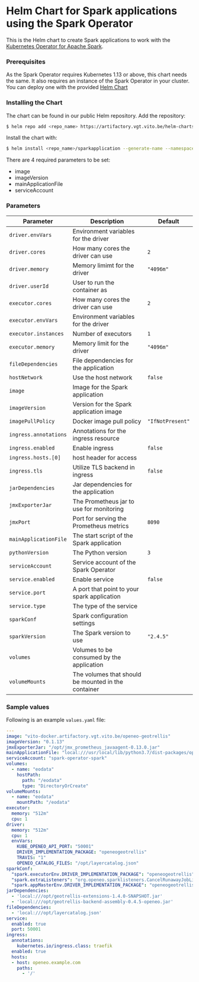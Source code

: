 # Helm Chart for Spark applications using the Spark Operator

This is the Helm chart to create Spark applications to work with the [Kubernetes Operator for Apache Spark](https://github.com/GoogleCloudPlatform/spark-on-k8s-operator).

### Prerequisites

As the Spark Operator requires Kubernetes 1.13 or above, this chart needs the same. It also requires an instance of the Spark Operator in your cluster. You can deploy one with the provided [Helm Chart](https://github.com/helm/charts/tree/master/incubator/sparkoperator)

### Installing the Chart

The chart can be found in our public Helm repository. Add the repository:

```bash
$ helm repo add <repo_name> https://artifactory.vgt.vito.be/helm-charts
```

Install the chart with:

```bash
$ helm install <repo_name>/sparkapplication --generate-name --namespace <namespace>
```

There are 4 required parameters to be set:
  * image
  * imageVersion
  * mainApplicationFile
  * serviceAccount

### Parameters

| Parameter             | Description                                         | Default          |
|-----------------------|-----------------------------------------------------|------------------|
| `driver.envVars`      | Environment variables for the driver                |                  |
| `driver.cores`        | How many cores the driver can use                   | `2`              |
| `driver.memory`       | Memory limimt for the driver                        | `"4096m"`        |
| `driver.userId`       | User to run the container as                        |                  |
| `executor.cores`      | How many cores the driver can use                   | `2`              |
| `executor.envVars`    | Environment variables for the driver                |                  |
| `executor.instances`  | Number of executors                                 | `1`              |
| `executor.memory`     | Memory limit for the driver                         | `"4096m"`        |
| `fileDependencies`    | File dependencies for the application               |                  |
| `hostNetwork`         | Use the host network                                | `false`          |
| `image`               | Image for the Spark application                     |                  |
| `imageVersion`        | Version for the Spark application image             |                  |
| `imagePullPolicy`     | Docker image pull policy                            | `"IfNotPresent"` |
| `ingress.annotations` | Annotations for the ingress resource                |                  |
| `ingress.enabled`     | Enable ingress                                      | `false`          |
| `ingress.hosts.[0]`   | host header for access                              |                  |
| `ingress.tls`         | Utilize TLS backend in ingress                      | `false`          |
| `jarDependencies`     | Jar dependencies for the application                |                  |
| `jmxExporterJar`      | The Prometheus jar to use for monitoring            |                  |
| `jmxPort`             | Port for serving the Prometheus metrics             | `8090`           |
| `mainApplicationFile` | The start script of the Spark application           |                  |
| `pythonVersion`       | The Python version                                  | `3`              |
| `serviceAccount`      | Service account of the Spark Operator               |                  |
| `service.enabled`     | Enable service                                      | `false`          |
| `service.port`        | A port that point to your spark application         |                  |
| `service.type`        | The type of the service                             |                  |
| `sparkConf`           | Spark configuration settings                        |                  |
| `sparkVersion`        | The Spark version to use                            | `"2.4.5"`        |
| `volumes`             | Volumes to be consumed by the application           |                  |
| `volumeMounts`        | The volumes that should be mounted in the container |                  |

### Sample values

Following is an example `values.yaml` file:

```yaml
---
image: "vito-docker.artifactory.vgt.vito.be/openeo-geotrellis"
imageVersion: "0.1.13"
jmxExporterJar: "/opt/jmx_prometheus_javaagent-0.13.0.jar"
mainApplicationFile: "local:///usr/local/lib/python3.7/dist-packages/openeogeotrellis/deploy/kubernetes.py"
serviceAccount: "spark-operator-spark"
volumes:
  - name: "eodata"
    hostPath:
      path: "/eodata"
      type: "DirectoryOrCreate"
volumeMounts:
  - name: "eodata"
    mountPath: "/eodata"
executor:
  memory: "512m"
  cpu: 1
driver:
  memory: "512m"
  cpu: 1
  envVars:
    KUBE_OPENEO_API_PORT: "50001"
    DRIVER_IMPLEMENTATION_PACKAGE: "openeogeotrellis"
    TRAVIS: "1"
    OPENEO_CATALOG_FILES: "/opt/layercatalog.json"
sparkConf:
  "spark.executorEnv.DRIVER_IMPLEMENTATION_PACKAGE": "openeogeotrellis"
  "spark.extraListeners": "org.openeo.sparklisteners.CancelRunawayJobListener"
  "spark.appMasterEnv.DRIVER_IMPLEMENTATION_PACKAGE": "openeogeotrellis"
jarDependencies:
  - 'local:///opt/geotrellis-extensions-1.4.0-SNAPSHOT.jar'
  - 'local:///opt/geotrellis-backend-assembly-0.4.5-openeo.jar'
fileDependencies:
  - 'local:///opt/layercatalog.json'
service:
  enabled: true
  port: 50001
ingress:
  annotations:
    kubernetes.io/ingress.class: traefik
  enabled: true
  hosts:
  - host: openeo.example.com
    paths:
      - '/'
```
